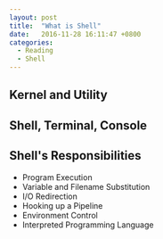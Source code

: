 ```yaml
---
layout: post
title:  "What is Shell"
date:   2016-11-28 16:11:47 +0800
categories:
  - Reading
  - Shell
---
```


## Kernel and Utility

## Shell, Terminal, Console

## Shell's Responsibilities

* Program Execution
* Variable and Filename Substitution
* I/O Redirection
* Hooking up a Pipeline
* Environment Control
* Interpreted Programming Language
